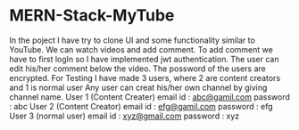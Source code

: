 # MERN-Stack-MyTube

In the poject I have try to clone UI and some functionality similar to YouTube.
We can watch videos and add comment. To add comment we have to first logIn so I have implemented jwt authentication.
The user can edit his/her comment below the video.
The possword of the users are encrypted.
For Testing I have made 3 users, where 2 are content creators and 1 is normal user
Any user can creat his/her own channel by giving channel name.
User 1 (Content Creater)
    email id : abc@gamil.com
    password : abc
User 2 (Content Creator)
    email id : efg@gamil.com
    password : efg
User 3 (normal user)
    email id : xyz@gmail.com
    password : xyz
